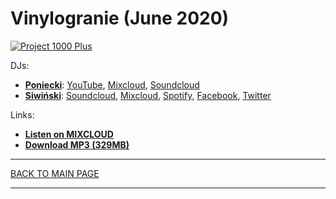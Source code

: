 # Vinylogranie (June 2020)

[![Project 1000 Plus](https://thumbnailer.mixcloud.com/unsafe/300x300/extaudio/7/2/e/7/31c1-aad3-4916-bca4-878f789ad843)](https://www.mixcloud.com/project1000plus/vinylogranie-siwinski-poniecki-2020-06-21/)

DJs: 
* [**Poniecki**](https://www.facebook.com/Poniecki): 
[YouTube](https://www.youtube.com/channel/UCo5ZkQ4xLpDnOgFLay78E5Q), 
[Mixcloud](https://www.mixcloud.com/Poniecki/), 
[Soundcloud](https://soundcloud.com/poniecki/popular-tracks) 
* [**Siwiński**](https://hopbit.github.io/sets/): 
[Soundcloud](https://soundcloud.com/progressive-awake/popular-tracks), 
[Mixcloud](https://www.mixcloud.com/progressiveawake/), 
[Spotify](https://open.spotify.com/playlist/2t2d8XXigBzIN9VVOZUTm6), 
[Facebook](https://www.facebook.com/ProgressiveAwake), 
[Twitter](https://twitter.com/progawake)

Links:
* [**Listen on MIXCLOUD**](https://www.mixcloud.com/project1000plus/vinylogranie-siwinski-poniecki-2020-06-21/)
* [**Download MP3 (329MB)**](https://1drv.ms/u/s!AmzuuXrjf51v34Mzya7DgkW3HXUlAg?e=83It6c)

----

[BACK TO MAIN PAGE](./README.md)

----
